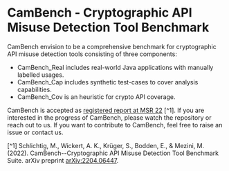 # CamBench - Cryptographic API Misuse Detection Tool Benchmark

CamBench envision to be a comprehensive benchmark for cryptographic API misuse detection tools consisting of three components: 
- CamBench_Real includes real-world Java applications with manually labelled usages. 
- CamBench_Cap includes synthetic test-cases to cover analysis capabilities.
- CamBench_Cov is an heuristic for crypto API coverage. 

CamBench is accepted as [registered report at MSR 22](https://conf.researchr.org/track/msr-2022/msr-2022-registered-reports?#event-overview) [^1].
If you are interested in the progress of CamBench, please watch the repository or reach out to us. 
If you want to contribute to CamBench, feel free to raise an issue or contact us. 


[^1] Schlichtig, M., Wickert, A. K., Krüger, S., Bodden, E., & Mezini, M. (2022). CamBench--Cryptographic API Misuse Detection Tool Benchmark Suite. arXiv preprint [arXiv:2204.06447](https://arxiv.org/abs/2204.06447).